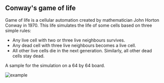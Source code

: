 ## Conway's game of life
Game of life is a cellular automation created by mathematician John Horton Conway in 1970.
This life simulates the life of some cells based on three simple rules:
- Any live cell with two or three live neighbours survives.
- Any dead cell with three live neighbours becomes a live cell.
- All other live cells die in the next generation. Similarly, all other dead cells stay dead.

A sample for the simulation on a 64 by 64 board.


![example](https://user-images.githubusercontent.com/49697930/88404160-be771680-cde2-11ea-8c29-7e8c64f55925.gif)
